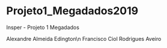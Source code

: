 # Projeto1_Megadados2019
Insper - Projeto 1 Megadados

Alexandre Almeida Edington\n
Francisco Ciol Rodrigues Aveiro

